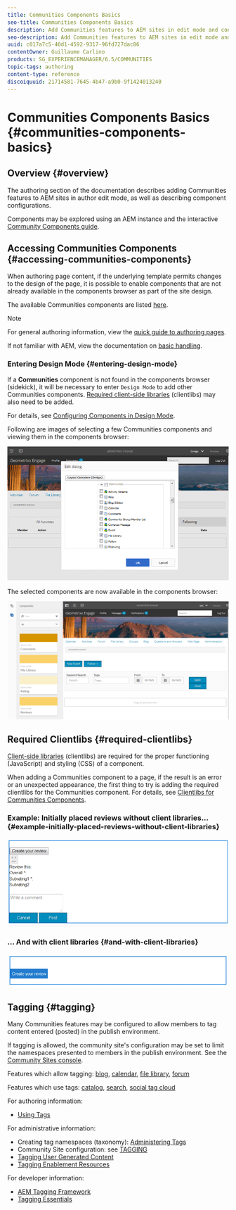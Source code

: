 ```yaml
---
title: Communities Components Basics
seo-title: Communities Components Basics
description: Add Communities features to AEM sites in edit mode and configure components
seo-description: Add Communities features to AEM sites in edit mode and configure components
uuid: c017a7c5-40d1-4592-9317-96fd727dac86
contentOwner: Guillaume Carlino
products: SG_EXPERIENCEMANAGER/6.5/COMMUNITIES
topic-tags: authoring
content-type: reference
discoiquuid: 21714581-7645-4b47-a9b0-9f1424013240
---
```


# Communities Components Basics {#communities-components-basics}

## Overview {#overview}

The authoring section of the documentation describes adding Communities features to AEM sites in author edit mode, as well as describing component configurations.

Components may be explored using an AEM instance and the interactive [Community Components guide](components-guide.md).

## Accessing Communities Components {#accessing-communities-components}

When authoring page content, if the underlying template permits changes to the design of the page, it is possible to enable components that are not already available in the components browser as part of the site design.

The available Communities components are listed [here](author-communities.md#available-communities-components).

>[!NOTE]
>
>For general authoring information, view the [quick guide to authoring pages](../../help/sites-authoring/qg-page-authoring.md).
>
>If not familiar with AEM, view the documentation on [basic handling](../../help/sites-authoring/basic-handling.md).

### Entering Design Mode {#entering-design-mode}

If a **Communities** component is not found in the components browser (sidekick), it will be necessary to enter `Design Mode` to add other Communities components. [Required client-side libraries](#required-clientlibs) (clientlibs) may also need to be added.

For details, see [Configuring Components in Design Mode](../../help/sites-authoring/default-components-designmode.md).

Following are images of selecting a few Communities components and viewing them in the components browser:

![chlimage_1-424](assets/chlimage_1-424.png)

The selected components are now available in the components browser:

![chlimage_1-425](assets/chlimage_1-425.png)

## Required Clientlibs {#required-clientlibs}

[Client-side libraries](../../help/sites-developing/clientlibs.md) (clientlibs) are required for the proper functioning (JavaScript) and styling (CSS) of a component.

When adding a Communities component to a page, if the result is an error or an unexpected appearance, the first thing to try is adding the required clientlibs for the Communities component. For details, see [Clientlibs for Communities Components](clientlibs.md).

### Example: Initially placed reviews without client libraries... {#example-initially-placed-reviews-without-client-libraries}

![chlimage_1-426](assets/chlimage_1-426.png)

### ... And with client libraries {#and-with-client-libraries}

![chlimage_1-427](assets/chlimage_1-427.png)

## Tagging {#tagging}

Many Communities features may be configured to allow members to tag content entered (posted) in the publish environment.

If tagging is allowed, the community site's configuration may be set to limit the namespaces presented to members in the publish environment. See the [Community Sites console](sites-console.md#tagging).

Features which allow tagging: [blog](blog-feature.md), [calendar](calendar.md), [file library](file-library.md), [forum](forum.md)

Features which use tags: [catalog](catalog.md), [search](search.md), [social tag cloud](tagcloud.md)

For authoring information:

* [Using Tags](../../help/sites-authoring/tags.md)

For administrative information:

* Creating tag namespaces (taxonomy): [Administering Tags](../../help/sites-administering/tags.md)
* Community Site configuration: see [TAGGING](sites-console.md#tagging)
* [Tagging User Generated Content](../../help/sites-authoring/tags.md)
* [Tagging Enablement Resources](tag-resources.md)

For developer information:

* [AEM Tagging Framework](../../help/sites-developing/framework.md)
* [Tagging Essentials](tag.md)

